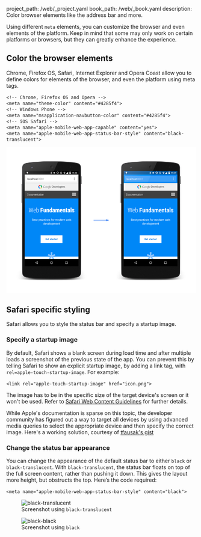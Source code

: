 project_path: /web/_project.yaml
book_path: /web/_book.yaml
description: Color browser elements like the address bar and more.

<p class="intro">
Using different <code>meta</code> elements, you can customize the browser and 
even elements of the platform. Keep in mind that some may only work on certain
platforms or browsers, but they can greatly enhance the experience. 
</p>



## Color the browser elements

Chrome, Firefox OS, Safari, Internet Explorer and Opera Coast allow you to define 
colors for elements of the browser, and even the platform using meta tags.

<div class="highlight"><pre><code class="language-html" data-lang="html"><span class="c">&lt;!-- Chrome, Firefox OS and Opera --&gt;</span>
<span class="nt">&lt;meta</span> <span class="na">name=</span><span class="s">&quot;theme-color&quot;</span> <span class="na">content=</span><span class="s">&quot;#4285f4&quot;</span><span class="nt">&gt;</span>
<span class="c">&lt;!-- Windows Phone --&gt;</span>
<span class="nt">&lt;meta</span> <span class="na">name=</span><span class="s">&quot;msapplication-navbutton-color&quot;</span> <span class="na">content=</span><span class="s">&quot;#4285f4&quot;</span><span class="nt">&gt;</span>
<span class="c">&lt;!-- iOS Safari --&gt;</span>
<span class="nt">&lt;meta</span> <span class="na">name=</span><span class="s">&quot;apple-mobile-web-app-capable&quot;</span> <span class="na">content=</span><span class="s">&quot;yes&quot;</span><span class="nt">&gt;</span>
<span class="nt">&lt;meta</span> <span class="na">name=</span><span class="s">&quot;apple-mobile-web-app-status-bar-style&quot;</span> <span class="na">content=</span><span class="s">&quot;black-translucent&quot;</span><span class="nt">&gt;</span></code></pre></div>

<img src="imgs/theme-color.png" alt="Theme colors styling the address bar in Chrome">

## Safari specific styling

Safari allows you to style the status bar and specify a startup image.

### Specify a startup image

By default, Safari shows a blank screen during load time and after multiple
loads a screenshot of the previous state of the app. You can prevent this by
telling Safari to show an explicit startup image, by adding a link tag, with
`rel=apple-touch-startup-image`. For example:

<div class="highlight"><pre><code class="language-html" data-lang="html"><span class="nt">&lt;link</span> <span class="na">rel=</span><span class="s">&quot;apple-touch-startup-image&quot;</span> <span class="na">href=</span><span class="s">&quot;icon.png&quot;</span><span class="nt">&gt;</span></code></pre></div>

The image has to be in the specific size of the target device's screen or it
won't be used. Refer to
[Safari Web Content Guidelines](//developer.apple.com/library/ios/documentation/AppleApplications/Reference/SafariWebContent/ConfiguringWebApplications/ConfiguringWebApplications.html)
for further details.

While Apple's documentation is sparse on this topic, the developer community
has figured out a way to target all devices by using advanced media queries to
select the appropriate device and then specify the correct image. Here's a
working solution, courtesy of [tfausak's gist](//gist.github.com/tfausak/2222823)

### Change the status bar appearance

You can change the appearance of the default status bar to either `black` or
`black-translucent`. With `black-translucent`, the status bar floats on top
of the full screen content, rather than pushing it down. This gives the layout
more height, but obstructs the top.  Here’s the code required:

<div class="highlight"><pre><code class="language-html" data-lang="html"><span class="nt">&lt;meta</span> <span class="na">name=</span><span class="s">&quot;apple-mobile-web-app-status-bar-style&quot;</span> <span class="na">content=</span><span class="s">&quot;black&quot;</span><span class="nt">&gt;</span></code></pre></div>

<div class="mdl-grid">
  <figure class="mdl-cell mdl-cell--6-col">
    <img src="imgs/status-bar-translucent.png" srcset="imgs/status-bar-translucent.png 1x, imgs/status-bar-translucent-2x.png 2x" alt="black-translucent">
    <figcaption>Screenshot using <code>black-translucent</code></figcaption>
  </figure>
  <figure class="mdl-cell mdl-cell--6-col">
    <img src="imgs/status-bar-black.png" srcset="imgs/status-bar-black.png 1x, imgs/status-bar-black-2x.png 2x" alt="black-black">
    <figcaption>Screenshot using <code>black</code></figcaption>
  </figure>
</div>


